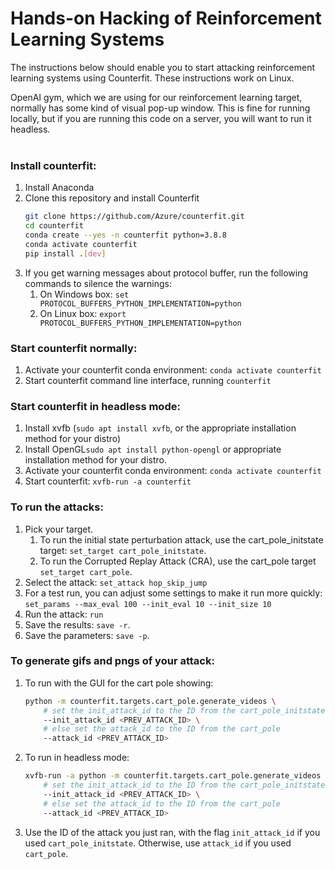 # Hands-on Hacking of Reinforcement Learning Systems

The instructions below should enable you to start attacking reinforcement learning systems using Counterfit. These instructions work on Linux.

OpenAI gym, which we are using for our reinforcement learning target, normally has some kind of visual pop-up window. This is fine for running locally, but if you are running this code on a server, you will want to run it headless.<br><br>

### Install counterfit:
1. Install Anaconda
1. Clone this repository and install Counterfit
    ```bash
    git clone https://github.com/Azure/counterfit.git
    cd counterfit
    conda create --yes -n counterfit python=3.8.8
    conda activate counterfit
    pip install .[dev]
    ```
1. If you get warning messages about protocol buffer, run the following commands to silence the warnings:
   1. On Windows box: `set PROTOCOL_BUFFERS_PYTHON_IMPLEMENTATION=python`
   1. On Linux box: `export PROTOCOL_BUFFERS_PYTHON_IMPLEMENTATION=python`

### Start counterfit normally:
1. Activate your counterfit conda environment: `conda activate counterfit`
1. Start counterfit command line interface, running `counterfit`

### Start counterfit in headless mode:
1. Install xvfb (`sudo apt install xvfb`, or the appropriate installation method for your distro)
1. Install OpenGL`sudo apt install python-opengl` or appropriate installation method for your distro.
1. Activate your counterfit conda environment: `conda activate counterfit`
1. Start counterfit: `xvfb-run -a counterfit`

### To run the attacks:
1. Pick your target.
   1. To run the initial state perturbation attack, use the cart_pole_initstate target: `set_target cart_pole_initstate`.
   1. To run the Corrupted Replay Attack (CRA), use the cart_pole target `set_target cart_pole`.
1. Select the attack: `set_attack hop_skip_jump`
1. For a test run, you can adjust some settings to make it run more quickly: `set_params --max_eval 100 --init_eval 10 --init_size 10` 
1. Run the attack: `run`
1. Save the results: `save -r`.
1. Save the parameters: `save -p`.

### To generate gifs and pngs of your attack:

1. To run with the GUI for the cart pole showing:
   ```bash
   python -m counterfit.targets.cart_pole.generate_videos \
       # set the init_attack_id to the ID from the cart_pole_initstate 
       --init_attack_id <PREV_ATTACK_ID> \
       # else set the attack_id to the ID from the cart_pole
       --attack_id <PREV_ATTACK_ID>
   ```
2. To run in headless mode:
   ```bash
   xvfb-run -a python -m counterfit.targets.cart_pole.generate_videos \
       # set the init_attack_id to the ID from the cart_pole_initstate 
       --init_attack_id <PREV_ATTACK_ID> \
       # else set the attack_id to the ID from the cart_pole
       --attack_id <PREV_ATTACK_ID>
   ```
3.    Use the ID of the attack you just ran, with the flag `init_attack_id` if you used `cart_pole_initstate`. Otherwise, use `attack_id` if you used `cart_pole`.